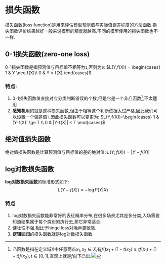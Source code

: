 # 损失函数

损失函数(loss function)是用来评估模型预测值与实际值误差程度的方法函数.损失函数评价结果越好一般来说模型的精度就越高.不同的模型使用的损失函数也不一样.

## 0-1损失函数(zero-one loss)

0-1损失函数是指预测值与目标值不相等为`1`,否则为`0`: $L(Y,f(X)) = \begin{cases}
    1 & Y \neq f(X)\\
    0 & Y = f(X)
\end{cases}$

### 特点:

1. 0-1损失函数值直接对应分类判断错误的个数,但是它是一个非凸函数[^1],不太适用
2. **感知机**用的就是这种损失函数,但由于相等这个判断依据太过严格,因此我们可以设置一个偏差值`T`.因此损失函数可以变更为: $L(Y,f(X))=\begin{cases}
    1 & |Y-f(X)| \ge T \\
    0 & |Y-f(X)| < T
\end{cases}$
## 绝对值损失函数

绝对值损失函数是计算预测值与目标值的差的绝对值: $L(Y,f(X))=|Y-f(X)|$

## log对数损失函数

**log对数损失函数**的标准形式如下:$$ L(Y-f(X)) = -\log{P(Y|X)} $$

### 特点

1. log对数损失函数能非常好的表征概率分布,在很多场景尤其是多分类,入场需要知道结果属于每个类别的执行去,那它非常适合.
2. 健壮性不强,相比于hinge loss对噪声更敏感.
3. **逻辑回归**的损失函数就是log对数损失函数

[^1]: 凸函数是指在定义域X中任意两点$x_1,x_2 \in X$,有$f(tx_1+(1-t)x_2) \ge tf(x_1)+(1-t)f(x_2),t \in [0,1]$,直观上就是$f$向下凸出.![](/assets/images/index/2022-08-11-16-23-45.png)